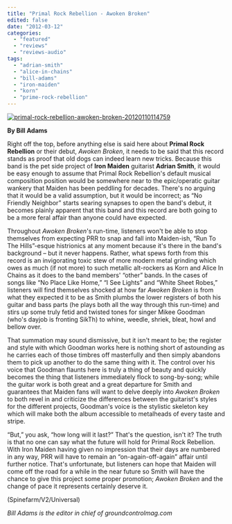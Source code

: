 ```yaml
---
title: "Primal Rock Rebellion - Awoken Broken"
edited: false
date: "2012-03-12"
categories:
  - "featured"
  - "reviews"
  - "reviews-audio"
tags:
  - "adrian-smith"
  - "alice-in-chains"
  - "bill-adams"
  - "iron-maiden"
  - "korn"
  - "prime-rock-rebellion"
---
```


[![](http://www.hellbound.ca/wp-content/uploads/2012/03/primal-rock-rebellion-awoken-broken-20120110114759.jpg "primal-rock-rebellion-awoken-broken-20120110114759")](http://www.hellbound.ca/wp-content/uploads/2012/03/primal-rock-rebellion-awoken-broken-20120110114759.jpg)

**By Bill Adams**

Right off the top, before anything else is said here about **Primal Rock Rebellion** or their debut, _Awoken Broken_, it needs to be said that this record stands as proof that old dogs can indeed learn new tricks. Because this band is the pet side project of **Iron Maiden** guitarist **Adrian Smith**, it would be easy enough to assume that Primal Rock Rebellion's default musical composition position would be somewhere near to the epic/operatic guitar wankery that Maiden has been peddling for decades. There's no arguing that it would be a valid assumption, but it would be incorrect; as “No Friendly Neighbor” starts searing synapses to open the band's debut, it becomes plainly apparent that this band and this record are both going to be a more feral affair than anyone could have expected.

Throughout _Awoken Broken_'s run-time, listeners won't be able to stop themselves from expecting PRR to snap and fall into Maiden-ish, “Run To The Hills”-esque histrionics at any moment because it's there in the band's background – but it never happens. Rather, what spews forth from this record is an invigorating toxic stew of more modern metal grinding which owes as much (if not more) to such metallic alt-rockers as Korn and Alice In Chains as it does to the band members' “other” bands. In the cases of songs like “No Place Like Home,” “I See Lights” and “White Sheet Robes,” listeners will find themselves shocked at how far _Awoken Broken_ is from what they expected it to be as Smith plumbs the lower registers of both his guitar and bass parts (he plays both all the way through this run-time) and stirs up some truly fetid and twisted tones for singer Mikee Goodman (who's dayjob is fronting SikTh) to whine, weedle, shriek, bleat, howl and bellow over.

That summation may sound dismissive, but it isn't meant to be; the register and style with which Goodman works here is nothing short of astounding as he carries each of those timbres off masterfully and then simply abandons them to pick up another to do the same thing with it. The control over his voice that Goodman flaunts here is truly a thing of beauty and quickly becomes the thing that listeners immediately flock to song-by-song; while the guitar work is both great and a great departure for Smith and guarantees that Maiden fans will want to delve deeply into _Awoken Broken_ to both revel in and criticize the differences between the guitarist's styles for the different projects, Goodman's voice is the stylistic skeleton key which will make both the album accessible to metalheads of every taste and stripe.

“But,” you ask, “how long will it last?” That's the question, isn't it? The truth is that no one can say what the future will hold for Primal Rock Rebellion. With Iron Maiden having given no impression that their days are numbered in any way, PRR will have to remain an “on-again-off-again” affair until further notice. That's unfortunate, but listeners can hope that Maiden will come off the road for a while in the near future so Smith will have the chance to give this project some proper promotion; _Awoken Broken_ and the change of pace it represents certainly deserve it.

(Spinefarm/V2/Universal)

_Bill Adams is the editor in chief of groundcontrolmag.com_
